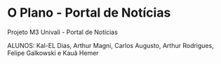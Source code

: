 # O Plano - Portal de Notícias

Projeto M3 Univali - Portal de Notícias

ALUNOS: Kal-EL Dias, Arthur Magni, Carlos Augusto, Arthur Rodrigues, Felipe Galkowski e Kauã Hemer
